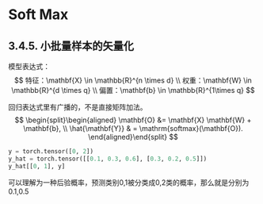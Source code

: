 # Soft Max

## 3.4.5. 小批量样本的矢量化

模型表达式：
$$
特征：\mathbf{X} \in \mathbb{R}^{n \times d} \\ 权重：\mathbf{W} \in \mathbb{R}^{d \times q} \\
偏置：\mathbf{b} \in \mathbb{R}^{1\times q}
$$

回归表达式里有广播的，不是直接矩阵加法。
$$
\begin{split}\begin{aligned} \mathbf{O} &= \mathbf{X} \mathbf{W} + \mathbf{b}, \\ \hat{\mathbf{Y}} & = \mathrm{softmax}(\mathbf{O}). \end{aligned}\end{split}
$$

```python
y = torch.tensor([0, 2])
y_hat = torch.tensor([[0.1, 0.3, 0.6], [0.3, 0.2, 0.5]])
y_hat[[0, 1], y]
```

可以理解为一种后验概率，预测类别0,1被分类成0,2类的概率，那么就是分别为0.1,0.5